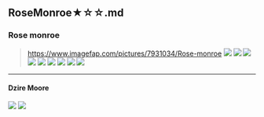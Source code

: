 ## RoseMonroe★☆☆.md
### Rose monroe
>https://www.imagefap.com/pictures/7931034/Rose-monroe
![](https://x.imagefapusercontent.com/u/Jocuevo/7931034/2097888923/0b9ec7d1-a258-4193-80b4-36342e3cb2cf.jpeg)
![](https://x.imagefapusercontent.com/u/Jocuevo/7931034/307140976/0b897a8d-b684-4024-8149-037d57ec20c2.jpeg)
![](https://x.imagefapusercontent.com/u/Jocuevo/7931034/888183743/2036584e-522b-4957-97f0-0f0108aaadb3.jpeg)
![](https://x.imagefapusercontent.com/u/Jocuevo/7931034/1464956579/1d74d3b8-8e46-4f64-b79d-1ef587e688d3.jpeg)
![](https://x.imagefapusercontent.com/u/Jocuevo/7931034/1785277082/1c771955-513d-4d37-ba22-a1d4e464ce9b.jpeg)
![](https://x.imagefapusercontent.com/u/Jocuevo/7931034/1252246289/1b50289d-1612-4335-aa35-56a4cb0e76b2.jpeg)
![](https://x.imagefapusercontent.com/u/Jocuevo/7931034/593103443/02f30a1f-ec3a-4d80-8f1b-81fb6b988710.jpeg)
![](https://x.imagefapusercontent.com/u/Jocuevo/7931034/742674815/3efa5d5e-1714-40ba-8589-02e8536e00dc.jpeg)
![](https://x.imagefapusercontent.com/u/Jocuevo/7931034/2032379110/3f86b82b-092c-4441-b0c7-03325d9fa657.jpeg)
![]()
![]()
![]()
![]()
![]()
![]()
![]()
![]()
![]()
![]()
![]()
![]()
![]()
![]()
![]()
![]()
![]()
![]()
![]()
![]()
![]()
![]()
![]()
---
#### Dzire Moore
![](https://x.imagefapusercontent.com/u/UltronShack92/7931026/1849771407/4965-5d59-d412-0fc5.jpg)
![](https://x.imagefapusercontent.com/u/UltronShack92/7931026/427297289/uncensored-dzire-moore-25.jpg)
